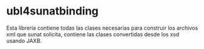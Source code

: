 # ubl4sunatbinding
Esta libreria contiene todas las clases necesarias para construir los archivos xml que sunat solicita, contiene las clases convertidas desde los xsd usando JAXB.

